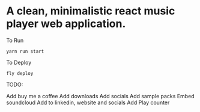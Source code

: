 # A clean, minimalistic react music player web application.

To Run
```
yarn run start
```

To Deploy
```
fly deploy
```

TODO:

Add buy me a coffee
Add downloads
Add socials
Add sample packs
Embed soundcloud
Add to linkedin, website and socials
Add Play counter